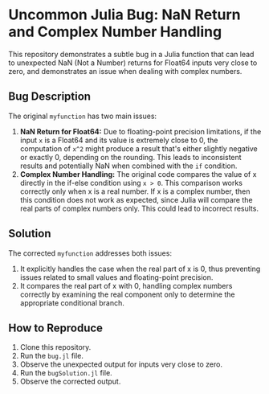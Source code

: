 # Uncommon Julia Bug: NaN Return and Complex Number Handling

This repository demonstrates a subtle bug in a Julia function that can lead to unexpected NaN (Not a Number) returns for Float64 inputs very close to zero, and demonstrates an issue when dealing with complex numbers.

## Bug Description
The original `myfunction` has two main issues:
1.  **NaN Return for Float64:** Due to floating-point precision limitations, if the input `x` is a Float64 and its value is extremely close to 0, the computation of `x^2` might produce a result that's either slightly negative or exactly 0, depending on the rounding.  This leads to inconsistent results and potentially NaN when combined with the `if` condition.
2. **Complex Number Handling:** The original code compares the value of x directly in the if-else condition using `x > 0`. This comparison works correctly only when x is a real number. If x is a complex number, then this condition does not work as expected, since Julia will compare the real parts of complex numbers only. This could lead to incorrect results.

## Solution
The corrected `myfunction` addresses both issues:
1. It explicitly handles the case when the real part of x is 0, thus preventing issues related to small values and floating-point precision.
2. It compares the real part of x with 0, handling complex numbers correctly by examining the real component only to determine the appropriate conditional branch.

## How to Reproduce
1. Clone this repository.
2. Run the `bug.jl` file.
3. Observe the unexpected output for inputs very close to zero.
4. Run the `bugSolution.jl` file.
5. Observe the corrected output.
